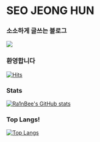 # SEO JEONG HUN

### 소소하게 글쓰는 블로그

<a href="https://velog.io/@j_huuuuns" target="_blank"><img src="https://img.shields.io/badge/Velog-788B95?style=flat-square&logo=Velog&logoColor=20C997"/></a>

### 환영합니다
[![Hits](https://hits.seeyoufarm.com/api/count/incr/badge.svg?url=https%3A%2F%2Fgithub.com%2Fjeonghun-seo&count_bg=%239DF0D5&title_bg=%23555555&icon=&icon_color=%2376EBC1&title=hits&edge_flat=false)](https://hits.seeyoufarm.com)

### Stats

[![Ra1nBee's GitHub stats](https://github-readme-stats.vercel.app/api?username=Ra1nBee&theme=vue)]()

### Top Langs!

[![Top Langs](https://github-readme-stats.vercel.app/api/top-langs/?username=Ra1nBee)](https://github.com/anuraghazra/github-readme-stats)


